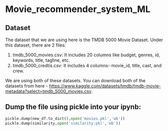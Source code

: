 # Movie_recommender_system_ML

## Dataset
The dataset that we are using here is the TMDB 5000 Movie Dataset. Under this dataset, there are 2 files:

1. tmdb_5000_movies.csv: It includes 20 columns like budget, genres, id, keywords, title, tagline, etc.
2. tmdb_5000_credtis.csv: It includes 4 columns- movie_id, title, cast, and crew.

We are using both of these datasets. You can download both of the datasets from here - https://www.kaggle.com/datasets/tmdb/tmdb-movie-metadata?select=tmdb_5000_movies.csv.

## Dump the file using pickle into your ipynb:
```python
pickle.dump(new_df.to_dict(),open('movies.pkl','wb'))
pickle.dump(similarity,open('similarity.pkl','wb'))
